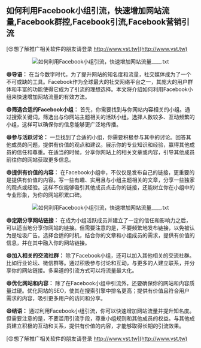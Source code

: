 ## **如何利用Facebook小组引流，快速增加网站流量,Facebook群控,Facebook引流,Facebook营销引流**

[😍想了解推广相关软件的朋友请登录 http://www.vst.tw](http://www.vst.tw)

 <center><img src="https://vst.tw/MP4/tuiguang/png/6.png" alt="如何利用Facebook小组引流，快速增加网站流量____.txt"></center>

**😄导语：**
在当今数字时代，为了提升网站的知名度和流量，社交媒体成为了一个不可或缺的工具。Facebook作为全球最大的社交网络平台之一，其庞大的用户群体和丰富的功能使得它成为了引流的理想选择。本文将介绍如何利用Facebook小组来快速增加网站流量的有效方法。

**😄筛选合适的Facebook小组：**
首先，你需要找到与你网站内容相关的小组。通过搜索关键词，筛选出与你网站主题相关的活跃小组。选择人数较多、互动频繁的小组，这样可以确保你的信息能够更广泛地传播。

**😄参与活跃讨论：**
一旦找到了合适的小组，你需要积极参与其中的讨论。回答其他成员的问题，提供有价值的观点和建议。展示你的专业知识和经验，赢得其他成员的信任和尊重。在适当的时候，分享你网站上的相关文章或内容，引导其他成员前往你的网站获取更多信息。

**😄提供有价值的内容：**
在Facebook小组中，不仅仅是发布自己的链接，更重要的是提供有价值的内容。写一些有趣、实用且与小组主题相关的文章，分享一些独家的观点或经验。这样不仅能够吸引其他成员点击你的链接，还能树立你在小组中的专业形象，为你的网站积累口碑。

 <center><img src="https://vst.tw/MP4/tuiguang/png/6.png" alt="如何利用Facebook小组引流，快速增加网站流量____.txt"></center>

**😄定期分享网站链接：**
在成为小组活跃成员并建立了一定的信任和影响力之后，可以适当地分享你网站的链接。但需要注意的是，不要频繁地发布链接，以免被认为是垃圾广告。选择合适的时机，结合你的文章和小组成员的需求，提供有价值的信息，并在其中融入你的网站链接。

**😄加入相关的交流社群：**
除了Facebook小组，还可以加入其他相关的交流社群。比如行业论坛、微信群等。通过积极参与讨论和互动，与更多的人建立联系，并分享你的网站链接。多渠道的引流方式可以将流量最大化。

**😄优化网站和内容：**
除了在Facebook小组中引流外，还要确保你的网站和内容质量过硬。优化网站的SEO，使其在搜索引擎中排名更高；提供有价值且符合用户需求的内容，吸引更多用户的访问和分享。

**😄结语：**
通过利用Facebook小组引流，你可以快速增加网站流量并提升知名度。但需要注意的是，不要滥用引流手段，尊重小组规则和其他成员的权益。与其他成员建立积极的互动和关系，提供有价值的内容，才能够取得长期的引流效果。

[😍想了解推广相关软件的朋友请登录 http://www.vst.tw](http://www.vst.tw)



